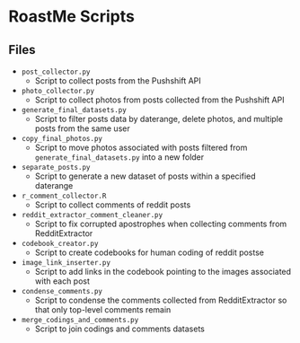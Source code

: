 # RoastMe Scripts

## Files

 - `post_collector.py`
	 - Script to collect posts from the Pushshift API
 - `photo_collector.py`
	 - Script to collect photos from posts collected from the Pushshift API
 - `generate_final_datasets.py`
	 - Script to filter posts data by daterange, delete photos, and multiple posts from the same user
 -  `copy_final_photos.py`
	 - Script to move photos associated with posts filtered from `generate_final_datasets.py` into a new folder
 - `separate_posts.py`
	 - Script to generate a new dataset of posts within a specified daterange 
- `r_comment_collector.R`
	 - Script to collect comments of reddit posts 
- `reddit_extractor_comment_cleaner.py`
	 - Script to fix corrupted apostrophes when collecting comments from RedditExtractor
- `codebook_creator.py`
	 - Script to create codebooks for human coding of reddit postse
- `image_link_inserter.py`
	 - Script to add links in the codebook pointing to the images associated with each post 
- `condense_comments.py`
	 - Script to condense the comments collected from RedditExtractor so that only top-level comments remain
- `merge_codings_and_comments.py`
	 - Script to join codings and comments datasets
